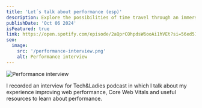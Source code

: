 ```yaml
---
title: 'Let´s talk about performance (esp)'
description: Explore the possibilities of time travel through an immersive website for a fictional travel agency, complete with dynamic destination timelines and interactive historical events.
publishDate: 'Oct 06 2024'
isFeatured: true
link: https://open.spotify.com/episode/2aQprCOhpdsW6ooAi1hVEt?si=56ed5162f1ec4cf8
seo:
  image:
    src: '/performance-interview.png'
    alt: Performance interview
---
```


![Performance interview](/performance-interview.png)

I recorded an interview for Tech&Ladies podcast in which I talk about my experience improving web performance, Core Web Vitals and useful resources to learn about performance.
